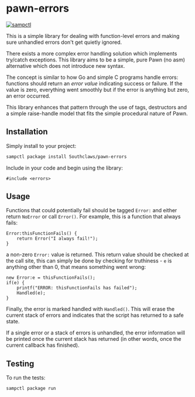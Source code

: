 # pawn-errors

[![sampctl](https://shields.southcla.ws/badge/sampctl-pawn--errors-2f2f2f.svg?style=for-the-badge)](https://github.com/Southclaws/pawn-errors)

This is a simple library for dealing with function-level errors and making sure
unhandled errors don't get quietly ignored.

There exists a more complex error handling solution which implements try/catch
exceptions. This library aims to be a simple, pure Pawn (no asm) alternative
which does not introduce new syntax.

The concept is similar to how Go and simple C programs handle errors: functions
should return an _error value_ indicating success or failure. If the value is
zero, everything went smoothly but if the error is anything but zero, an error
occurred.

This library enhances that pattern through the use of tags, destructors and a
simple raise-handle model that fits the simple procedural nature of Pawn.

## Installation

Simply install to your project:

```bash
sampctl package install Southclaws/pawn-errors
```

Include in your code and begin using the library:

```pawn
#include <errors>
```

## Usage

Functions that could potentially fail should be tagged `Error:` and either
return `NoError` or call `Error()`. For example, this is a function that always
fails:

```pawn
Error:thisFunctionFails() {
    return Error("I always fail!");
}
```

a non-zero `Error:` value is returned. This return value should be checked at
the call site, this can simply be done by checking for truthiness - `e` is
anything other than 0, that means something went wrong:

```pawn
new Error:e = thisFunctionFails();
if(e) {
    printf("ERROR: thisFunctionFails has failed");
    Handled(e);
}
```

Finally, the error is marked handled with `Handled()`. This will erase the
current stack of errors and indicates that the script has returned to a safe
state.

If a single error or a stack of errors is unhandled, the error information will
be printed once the current stack has returned (in other words, once the current
callback has finished).

## Testing

To run the tests:

```bash
sampctl package run
```
